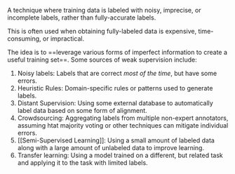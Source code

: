 A technique where training data is labeled with noisy, imprecise, or incomplete labels, rather than fully-accurate labels.

This is often used when obtaining fully-labeled data is expensive, time-consuming, or impractical.

The idea is to ==leverage various forms of imperfect information to create a useful training set==. Some sources of weak supervision include:
1. Noisy labels: Labels that are correct *most of the time*, but have some errors.
2. Heuristic Rules: Domain-specific rules or patterns used to generate labels.
3. Distant Supervision: Using some external database to automatically label data based on some form of alignment.
4. Crowdsourcing: Aggregating labels from multiple non-expert annotators, assuming htat majority voting or other techniques can mitigate individual errors.
5. [[Semi-Supervised Learning]]: Using a small amount of labeled data along with a large amount of unlabeled data to improve learning.
6. Transfer learning: Using a model trained on a different, but related task and applying it to the task with limited labels.